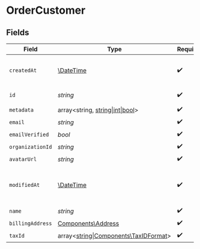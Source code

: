 # OrderCustomer


## Fields

| Field                                                                                 | Type                                                                                  | Required                                                                              | Description                                                                           |
| ------------------------------------------------------------------------------------- | ------------------------------------------------------------------------------------- | ------------------------------------------------------------------------------------- | ------------------------------------------------------------------------------------- |
| `createdAt`                                                                           | [\DateTime](https://www.php.net/manual/en/class.datetime.php)                         | :heavy_check_mark:                                                                    | Creation timestamp of the object.                                                     |
| `id`                                                                                  | *string*                                                                              | :heavy_check_mark:                                                                    | The ID of the object.                                                                 |
| `metadata`                                                                            | array<string, [string\|int\|bool](../../Models/Components/OrderCustomerMetadata.md)>  | :heavy_check_mark:                                                                    | N/A                                                                                   |
| `email`                                                                               | *string*                                                                              | :heavy_check_mark:                                                                    | N/A                                                                                   |
| `emailVerified`                                                                       | *bool*                                                                                | :heavy_check_mark:                                                                    | N/A                                                                                   |
| `organizationId`                                                                      | *string*                                                                              | :heavy_check_mark:                                                                    | N/A                                                                                   |
| `avatarUrl`                                                                           | *string*                                                                              | :heavy_check_mark:                                                                    | N/A                                                                                   |
| `modifiedAt`                                                                          | [\DateTime](https://www.php.net/manual/en/class.datetime.php)                         | :heavy_check_mark:                                                                    | Last modification timestamp of the object.                                            |
| `name`                                                                                | *string*                                                                              | :heavy_check_mark:                                                                    | N/A                                                                                   |
| `billingAddress`                                                                      | [Components\Address](../../Models/Components/Address.md)                              | :heavy_check_mark:                                                                    | N/A                                                                                   |
| `taxId`                                                                               | array<[string\|Components\TaxIDFormat](../../Models/Components/OrderCustomerTaxId.md)> | :heavy_check_mark:                                                                    | N/A                                                                                   |